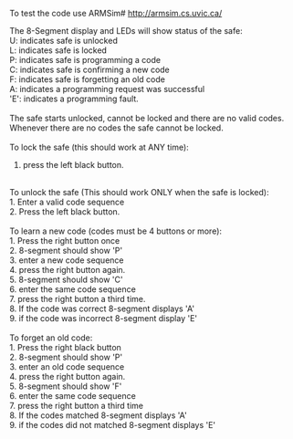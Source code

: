 To test the code use ARMSim#
http://armsim.cs.uvic.ca/

The 8-Segment display and LEDs will show status of the safe:<br>
 U: indicates safe is unlocked<br>
 L: indicates safe is locked<br>
 P: indicates safe is programming a code<br>
 C: indicates safe is confirming a new code<br>
 F: indicates safe is forgetting an old code<br>
 A: indicates a programming request was successful<br>
 'E': indicates a programming fault.<br>
<br>
The safe starts unlocked, cannot be locked and there are no valid codes. Whenever there are no codes the safe cannot be locked.<br>
<br>
To lock the safe (this should work at ANY time):<br>
1. press the left black button.<br>
<br>
To unlock the safe (This should work ONLY when the safe is locked):<br>
1. Enter a valid code sequence<br>
2. Press the left black button.<br>
<br>
To learn a new code (codes must be 4 buttons or more):<br>
1. Press the right button once<br>
2. 8-segment should show 'P'<br>
3. enter a new code sequence<br>
4. press the right button again.<br>
5. 8-segment should show 'C'<br>
6. enter the same code sequence<br>
7. press the right button a third time.<br>
8. If the code was correct 8-segment displays 'A'<br>
9. if the code was incorrect 8-segment display 'E'<br>
<br>
To forget an old code:<br>
1. Press the right black button<br>
2. 8-segment should show 'P'<br>
3. enter an old code sequence<br>
4. press the right button again.<br>
5. 8-segment should show 'F'<br>
6. enter the same code sequence<br>
7. press the right button a third time<br>
8. If the codes matched 8-segment displays 'A'<br>
9. if the codes did not matched 8-segment displays 'E'<br>

